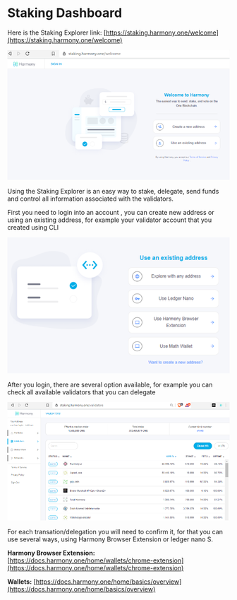 # Staking Dashboard

Here is the Staking Explorer link:  [https://staking.harmony.one/welcome](https://staking.harmony.one/welcome)

![](../.gitbook/assets/image%20%28137%29.png)

Using the Staking Explorer is an easy way to stake, delegate, send funds and control all information associated with the validators.

First you need to login into an account , you can create new address or using an existing address, for example your validator account that you created using CLI

![](../.gitbook/assets/image%20%2874%29.png)

After you login, there are several option available, for example you can check all available validators that you can delegate

![](../.gitbook/assets/image%20%2898%29.png)

For each transation/delegation you will need to confirm it, for that you can use several ways, using Harmony Browser Extension or ledger nano S.

**Harmony Browser Extension:** [https://docs.harmony.one/home/wallets/chrome-extension](https://docs.harmony.one/home/wallets/chrome-extension)

**Wallets:** [https://docs.harmony.one/home/basics/overview](https://docs.harmony.one/home/basics/overview)

